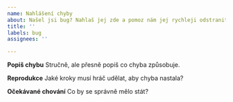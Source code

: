 ```yaml
---
name: Nahlášení chyby
about: Našel jsi bug? Nahlaš jej zde a pomoz nám jej rychleji odstranit.
title: ''
labels: bug
assignees: ''

---
```


**Popiš chybu**
Stručně, ale přesně popiš co chyba způsobuje.

**Reprodukce**
Jaké kroky musí hráč udělat, aby chyba nastala?

**Očekávané chování**
Co by se správně mělo stát?

